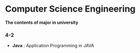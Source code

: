 # Computer Science Engineering
__The contents of major in university__

### 4-2
+ __Java__ : Application Programming in JAVA
